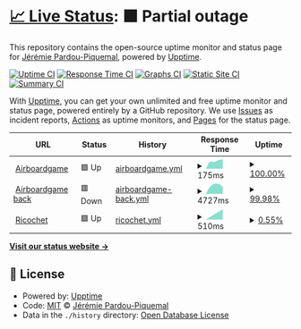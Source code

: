 # [📈 Live Status](https://jrmi.github.io/airboardgame_upptime): <!--live status--> **🟧 Partial outage**

This repository contains the open-source uptime monitor and status page for [Jérémie Pardou-Piquemal](https://airboardgame.net), powered by [Upptime](https://github.com/upptime/upptime).

[![Uptime CI](https://github.com/koj-co/upptime/workflows/Uptime%20CI/badge.svg)](https://github.com/koj-co/upptime/actions?query=workflow%3A%22Uptime+CI%22)
[![Response Time CI](https://github.com/koj-co/upptime/workflows/Response%20Time%20CI/badge.svg)](https://github.com/koj-co/upptime/actions?query=workflow%3A%22Response+Time+CI%22)
[![Graphs CI](https://github.com/koj-co/upptime/workflows/Graphs%20CI/badge.svg)](https://github.com/koj-co/upptime/actions?query=workflow%3A%22Graphs+CI%22)
[![Static Site CI](https://github.com/koj-co/upptime/workflows/Static%20Site%20CI/badge.svg)](https://github.com/koj-co/upptime/actions?query=workflow%3A%22Static+Site+CI%22)
[![Summary CI](https://github.com/koj-co/upptime/workflows/Summary%20CI/badge.svg)](https://github.com/koj-co/upptime/actions?query=workflow%3A%22Summary+CI%22)

With [Upptime](https://upptime.js.org), you can get your own unlimited and free uptime monitor and status page, powered entirely by a GitHub repository. We use [Issues](https://github.com/jrmi/airboardgame_upptime/issues) as incident reports, [Actions](https://github.com/jrmi/airboardgame_upptime/actions) as uptime monitors, and [Pages](https://jrmi.github.io/airboardgame_upptime) for the status page.

<!--start: status pages-->
<!-- This summary is generated by Upptime (https://github.com/upptime/upptime) -->
<!-- Do not edit this manually, your changes will be overwritten -->
<!-- prettier-ignore -->
| URL | Status | History | Response Time | Uptime |
| --- | ------ | ------- | ------------- | ------ |
| <img alt="" src="https://favicons.githubusercontent.com/airboardgame.net" height="13"> [Airboardgame](https://airboardgame.net) | 🟩 Up | [airboardgame.yml](https://github.com/jrmi/airboardgame_upptime/commits/master/history/airboardgame.yml) | <details><summary><img alt="Response time graph" src="./graphs/airboardgame/response-time-week.png" height="20"> 175ms</summary><br><a href="https://jrmi.github.io/airboardgame_upptime/history/airboardgame"><img alt="Response time 175" src="https://img.shields.io/endpoint?url=https%3A%2F%2Fraw.githubusercontent.com%2Fjrmi%2Fairboardgame_upptime%2Fmaster%2Fapi%2Fairboardgame%2Fresponse-time.json"></a><br><a href="https://jrmi.github.io/airboardgame_upptime/history/airboardgame"><img alt="24-hour response time 175" src="https://img.shields.io/endpoint?url=https%3A%2F%2Fraw.githubusercontent.com%2Fjrmi%2Fairboardgame_upptime%2Fmaster%2Fapi%2Fairboardgame%2Fresponse-time-day.json"></a><br><a href="https://jrmi.github.io/airboardgame_upptime/history/airboardgame"><img alt="7-day response time 175" src="https://img.shields.io/endpoint?url=https%3A%2F%2Fraw.githubusercontent.com%2Fjrmi%2Fairboardgame_upptime%2Fmaster%2Fapi%2Fairboardgame%2Fresponse-time-week.json"></a><br><a href="https://jrmi.github.io/airboardgame_upptime/history/airboardgame"><img alt="30-day response time 175" src="https://img.shields.io/endpoint?url=https%3A%2F%2Fraw.githubusercontent.com%2Fjrmi%2Fairboardgame_upptime%2Fmaster%2Fapi%2Fairboardgame%2Fresponse-time-month.json"></a><br><a href="https://jrmi.github.io/airboardgame_upptime/history/airboardgame"><img alt="1-year response time 175" src="https://img.shields.io/endpoint?url=https%3A%2F%2Fraw.githubusercontent.com%2Fjrmi%2Fairboardgame_upptime%2Fmaster%2Fapi%2Fairboardgame%2Fresponse-time-year.json"></a></details> | <details><summary><a href="https://jrmi.github.io/airboardgame_upptime/history/airboardgame">100.00%</a></summary><a href="https://jrmi.github.io/airboardgame_upptime/history/airboardgame"><img alt="All-time uptime 100.00%" src="https://img.shields.io/endpoint?url=https%3A%2F%2Fraw.githubusercontent.com%2Fjrmi%2Fairboardgame_upptime%2Fmaster%2Fapi%2Fairboardgame%2Fuptime.json"></a><br><a href="https://jrmi.github.io/airboardgame_upptime/history/airboardgame"><img alt="24-hour uptime 100.00%" src="https://img.shields.io/endpoint?url=https%3A%2F%2Fraw.githubusercontent.com%2Fjrmi%2Fairboardgame_upptime%2Fmaster%2Fapi%2Fairboardgame%2Fuptime-day.json"></a><br><a href="https://jrmi.github.io/airboardgame_upptime/history/airboardgame"><img alt="7-day uptime 100.00%" src="https://img.shields.io/endpoint?url=https%3A%2F%2Fraw.githubusercontent.com%2Fjrmi%2Fairboardgame_upptime%2Fmaster%2Fapi%2Fairboardgame%2Fuptime-week.json"></a><br><a href="https://jrmi.github.io/airboardgame_upptime/history/airboardgame"><img alt="30-day uptime 100.00%" src="https://img.shields.io/endpoint?url=https%3A%2F%2Fraw.githubusercontent.com%2Fjrmi%2Fairboardgame_upptime%2Fmaster%2Fapi%2Fairboardgame%2Fuptime-month.json"></a><br><a href="https://jrmi.github.io/airboardgame_upptime/history/airboardgame"><img alt="1-year uptime 100.00%" src="https://img.shields.io/endpoint?url=https%3A%2F%2Fraw.githubusercontent.com%2Fjrmi%2Fairboardgame_upptime%2Fmaster%2Fapi%2Fairboardgame%2Fuptime-year.json"></a></details>
| <img alt="" src="https://favicons.githubusercontent.com/public.jeremiez.net" height="13"> [Airboardgame back](https://public.jeremiez.net/airboardgame/store/game?fields=_id%2Cboard%2Cowner) | 🟥 Down | [airboardgame-back.yml](https://github.com/jrmi/airboardgame_upptime/commits/master/history/airboardgame-back.yml) | <details><summary><img alt="Response time graph" src="./graphs/airboardgame-back/response-time-week.png" height="20"> 4727ms</summary><br><a href="https://jrmi.github.io/airboardgame_upptime/history/airboardgame-back"><img alt="Response time 4727" src="https://img.shields.io/endpoint?url=https%3A%2F%2Fraw.githubusercontent.com%2Fjrmi%2Fairboardgame_upptime%2Fmaster%2Fapi%2Fairboardgame-back%2Fresponse-time.json"></a><br><a href="https://jrmi.github.io/airboardgame_upptime/history/airboardgame-back"><img alt="24-hour response time 4727" src="https://img.shields.io/endpoint?url=https%3A%2F%2Fraw.githubusercontent.com%2Fjrmi%2Fairboardgame_upptime%2Fmaster%2Fapi%2Fairboardgame-back%2Fresponse-time-day.json"></a><br><a href="https://jrmi.github.io/airboardgame_upptime/history/airboardgame-back"><img alt="7-day response time 4727" src="https://img.shields.io/endpoint?url=https%3A%2F%2Fraw.githubusercontent.com%2Fjrmi%2Fairboardgame_upptime%2Fmaster%2Fapi%2Fairboardgame-back%2Fresponse-time-week.json"></a><br><a href="https://jrmi.github.io/airboardgame_upptime/history/airboardgame-back"><img alt="30-day response time 4727" src="https://img.shields.io/endpoint?url=https%3A%2F%2Fraw.githubusercontent.com%2Fjrmi%2Fairboardgame_upptime%2Fmaster%2Fapi%2Fairboardgame-back%2Fresponse-time-month.json"></a><br><a href="https://jrmi.github.io/airboardgame_upptime/history/airboardgame-back"><img alt="1-year response time 4727" src="https://img.shields.io/endpoint?url=https%3A%2F%2Fraw.githubusercontent.com%2Fjrmi%2Fairboardgame_upptime%2Fmaster%2Fapi%2Fairboardgame-back%2Fresponse-time-year.json"></a></details> | <details><summary><a href="https://jrmi.github.io/airboardgame_upptime/history/airboardgame-back">99.98%</a></summary><a href="https://jrmi.github.io/airboardgame_upptime/history/airboardgame-back"><img alt="All-time uptime 99.98%" src="https://img.shields.io/endpoint?url=https%3A%2F%2Fraw.githubusercontent.com%2Fjrmi%2Fairboardgame_upptime%2Fmaster%2Fapi%2Fairboardgame-back%2Fuptime.json"></a><br><a href="https://jrmi.github.io/airboardgame_upptime/history/airboardgame-back"><img alt="24-hour uptime 99.98%" src="https://img.shields.io/endpoint?url=https%3A%2F%2Fraw.githubusercontent.com%2Fjrmi%2Fairboardgame_upptime%2Fmaster%2Fapi%2Fairboardgame-back%2Fuptime-day.json"></a><br><a href="https://jrmi.github.io/airboardgame_upptime/history/airboardgame-back"><img alt="7-day uptime 99.98%" src="https://img.shields.io/endpoint?url=https%3A%2F%2Fraw.githubusercontent.com%2Fjrmi%2Fairboardgame_upptime%2Fmaster%2Fapi%2Fairboardgame-back%2Fuptime-week.json"></a><br><a href="https://jrmi.github.io/airboardgame_upptime/history/airboardgame-back"><img alt="30-day uptime 99.98%" src="https://img.shields.io/endpoint?url=https%3A%2F%2Fraw.githubusercontent.com%2Fjrmi%2Fairboardgame_upptime%2Fmaster%2Fapi%2Fairboardgame-back%2Fuptime-month.json"></a><br><a href="https://jrmi.github.io/airboardgame_upptime/history/airboardgame-back"><img alt="1-year uptime 99.98%" src="https://img.shields.io/endpoint?url=https%3A%2F%2Fraw.githubusercontent.com%2Fjrmi%2Fairboardgame_upptime%2Fmaster%2Fapi%2Fairboardgame-back%2Fuptime-year.json"></a></details>
| <img alt="" src="https://favicons.githubusercontent.com/public.jeremiez.net" height="13"> [Ricochet](https://public.jeremiez.net/ricochet/store/game?fields=_id%2Cboard%2Cowner) | 🟩 Up | [ricochet.yml](https://github.com/jrmi/airboardgame_upptime/commits/master/history/ricochet.yml) | <details><summary><img alt="Response time graph" src="./graphs/ricochet/response-time-week.png" height="20"> 510ms</summary><br><a href="https://jrmi.github.io/airboardgame_upptime/history/ricochet"><img alt="Response time 510" src="https://img.shields.io/endpoint?url=https%3A%2F%2Fraw.githubusercontent.com%2Fjrmi%2Fairboardgame_upptime%2Fmaster%2Fapi%2Fricochet%2Fresponse-time.json"></a><br><a href="https://jrmi.github.io/airboardgame_upptime/history/ricochet"><img alt="24-hour response time 510" src="https://img.shields.io/endpoint?url=https%3A%2F%2Fraw.githubusercontent.com%2Fjrmi%2Fairboardgame_upptime%2Fmaster%2Fapi%2Fricochet%2Fresponse-time-day.json"></a><br><a href="https://jrmi.github.io/airboardgame_upptime/history/ricochet"><img alt="7-day response time 510" src="https://img.shields.io/endpoint?url=https%3A%2F%2Fraw.githubusercontent.com%2Fjrmi%2Fairboardgame_upptime%2Fmaster%2Fapi%2Fricochet%2Fresponse-time-week.json"></a><br><a href="https://jrmi.github.io/airboardgame_upptime/history/ricochet"><img alt="30-day response time 510" src="https://img.shields.io/endpoint?url=https%3A%2F%2Fraw.githubusercontent.com%2Fjrmi%2Fairboardgame_upptime%2Fmaster%2Fapi%2Fricochet%2Fresponse-time-month.json"></a><br><a href="https://jrmi.github.io/airboardgame_upptime/history/ricochet"><img alt="1-year response time 510" src="https://img.shields.io/endpoint?url=https%3A%2F%2Fraw.githubusercontent.com%2Fjrmi%2Fairboardgame_upptime%2Fmaster%2Fapi%2Fricochet%2Fresponse-time-year.json"></a></details> | <details><summary><a href="https://jrmi.github.io/airboardgame_upptime/history/ricochet">0.55%</a></summary><a href="https://jrmi.github.io/airboardgame_upptime/history/ricochet"><img alt="All-time uptime 0.55%" src="https://img.shields.io/endpoint?url=https%3A%2F%2Fraw.githubusercontent.com%2Fjrmi%2Fairboardgame_upptime%2Fmaster%2Fapi%2Fricochet%2Fuptime.json"></a><br><a href="https://jrmi.github.io/airboardgame_upptime/history/ricochet"><img alt="24-hour uptime 0.55%" src="https://img.shields.io/endpoint?url=https%3A%2F%2Fraw.githubusercontent.com%2Fjrmi%2Fairboardgame_upptime%2Fmaster%2Fapi%2Fricochet%2Fuptime-day.json"></a><br><a href="https://jrmi.github.io/airboardgame_upptime/history/ricochet"><img alt="7-day uptime 0.55%" src="https://img.shields.io/endpoint?url=https%3A%2F%2Fraw.githubusercontent.com%2Fjrmi%2Fairboardgame_upptime%2Fmaster%2Fapi%2Fricochet%2Fuptime-week.json"></a><br><a href="https://jrmi.github.io/airboardgame_upptime/history/ricochet"><img alt="30-day uptime 0.55%" src="https://img.shields.io/endpoint?url=https%3A%2F%2Fraw.githubusercontent.com%2Fjrmi%2Fairboardgame_upptime%2Fmaster%2Fapi%2Fricochet%2Fuptime-month.json"></a><br><a href="https://jrmi.github.io/airboardgame_upptime/history/ricochet"><img alt="1-year uptime 0.55%" src="https://img.shields.io/endpoint?url=https%3A%2F%2Fraw.githubusercontent.com%2Fjrmi%2Fairboardgame_upptime%2Fmaster%2Fapi%2Fricochet%2Fuptime-year.json"></a></details>

<!--end: status pages-->

[**Visit our status website →**](https://jrmi.github.io/airboardgame_upptime)

## 📄 License

- Powered by: [Upptime](https://github.com/upptime/upptime)
- Code: [MIT](./LICENSE) © [Jérémie Pardou-Piquemal](https://airboardgame.net)
- Data in the `./history` directory: [Open Database License](https://opendatacommons.org/licenses/odbl/1-0/)
